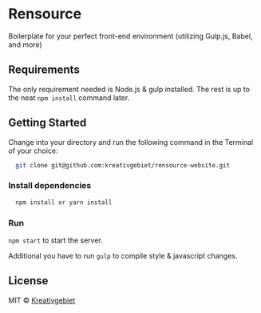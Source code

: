 # Rensource

Boilerplate for your perfect front-end environment (utilizing Gulp.js, Babel, and more)

## Requirements

The only requirement needed is Node.js & gulp installed. The rest is up to the neat `npm install` command later.

## Getting Started
Change into your directory and run the following command in the Terminal of your choice:

```bash
  git clone git@github.com:kreativgebiet/rensource-website.git
```

### Install dependencies

```bash
  npm install or yarn install
```

### Run

`npm start` to start the server.

Additional you have to run `gulp` to compile style & javascript changes.

## License

MIT © [Kreativgebiet](http://kreativgebiet.com)
